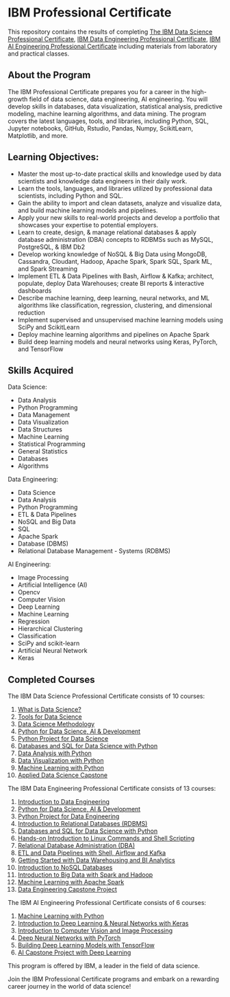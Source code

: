 # IBM Professional Certificate

This repository contains the results of completing [The IBM Data Science Professional Certificate](https://www.coursera.org/professional-certificates/ibm-data-science), [IBM Data Engineering Professional Certificate](https://www.coursera.org/professional-certificates/ibm-data-engineer), [IBM AI Engineering Professional Certificate](https://www.coursera.org/professional-certificates/ai-engineer) including materials from laboratory and practical classes.

## About the Program

The IBM Professional Certificate prepares you for a career in the high-growth field of data science, data engineering, AI engineering. You will develop skills in databases, data visualization, statistical analysis, predictive modeling, machine learning algorithms, and data mining. The program covers the latest languages, tools, and libraries, including Python, SQL, Jupyter notebooks, GitHub, Rstudio, Pandas, Numpy, ScikitLearn, Matplotlib, and more.

## Learning Objectives:

- Master the most up-to-date practical skills and knowledge used by data scientists and knowledge data engineers in their daily work.
- Learn the tools, languages, and libraries utilized by professional data scientists, including Python and SQL.
- Gain the ability to import and clean datasets, analyze and visualize data, and build machine learning models and pipelines.
- Apply your new skills to real-world projects and develop a portfolio that showcases your expertise to potential employers.
- Learn to create, design, & manage relational databases & apply database administration (DBA) concepts to RDBMSs such as MySQL, PostgreSQL, & IBM Db2 
- Develop working knowledge of NoSQL & Big Data using MongoDB, Cassandra, Cloudant, Hadoop, Apache Spark, Spark SQL, Spark ML, and Spark Streaming 
- Implement ETL & Data Pipelines with Bash, Airflow & Kafka; architect, populate, deploy Data Warehouses; create BI reports & interactive dashboards
- Describe machine learning, deep learning, neural networks, and ML algorithms like classification, regression, clustering, and dimensional reduction 
- Implement supervised and unsupervised machine learning models using SciPy and ScikitLearn 
- Deploy machine learning algorithms and pipelines on Apache Spark 
- Build deep learning models and neural networks using Keras, PyTorch, and TensorFlow 

## Skills Acquired

Data Science:
- Data Analysis
- Python Programming
- Data Management
- Data Visualization
- Data Structures
- Machine Learning
- Statistical Programming
- General Statistics
- Databases
- Algorithms

Data Engineering:
- Data Science
- Data Analysis
- Python Programming
- ETL & Data Pipelines
- NoSQL and Big Data
- SQL
- Apache Spark
- Database (DBMS)
- Relational Database Management - Systems (RDBMS)

AI Engineering:
- Image Processing
- Artificial Intelligence (AI)
- Opencv
- Computer Vision
- Deep Learning
- Machine Learning
- Regression
- Hierarchical Clustering
- Classification
- SciPy and scikit-learn
- Artificial Neural Network
- Keras


## Completed Courses

The IBM Data Science Professional Certificate consists of 10 courses:

1. [What is Data Science?](https://www.coursera.org/learn/what-is-datascience?specialization=ibm-data-science)
2. [Tools for Data Science](https://www.coursera.org/learn/open-source-tools-for-data-science?specialization=ibm-data-science)
3. [Data Science Methodology](https://www.coursera.org/learn/data-science-methodology?specialization=ibm-data-science)
4. [Python for Data Science, AI & Development](https://www.coursera.org/learn/python-for-applied-data-science-ai?specialization=ibm-data-science)
5. [Python Project for Data Science](https://www.coursera.org/learn/python-project-for-data-science?specialization=ibm-data-science)
6. [Databases and SQL for Data Science with Python](https://www.coursera.org/learn/sql-data-science?specialization=ibm-data-science)
7. [Data Analysis with Python](https://www.coursera.org/learn/data-analysis-with-python?specialization=ibm-data-science)
8. [Data Visualization with Python](https://www.coursera.org/learn/python-for-data-visualization?specialization=ibm-data-science)
9. [Machine Learning with Python](https://www.coursera.org/learn/machine-learning-with-python?specialization=ibm-data-science)
10. [Applied Data Science Capstone](https://www.coursera.org/learn/applied-data-science-capstone?specialization=ibm-data-science)

The IBM Data Engineering Professional Certificate consists of 13 courses:

1. [Introduction to Data Engineering](https://www.coursera.org/learn/introduction-to-data-engineering?specialization=ibm-data-engineer)
2. [Python for Data Science, AI & Development](https://www.coursera.org/learn/python-for-applied-data-science-ai?specialization=ibm-data-engineer)
3. [Python Project for Data Engineering](https://www.coursera.org/learn/python-project-for-data-engineering?specialization=ibm-data-engineer)
4. [Introduction to Relational Databases (RDBMS)](https://www.coursera.org/learn/introduction-to-relational-databases?specialization=ibm-data-engineer)
5. [Databases and SQL for Data Science with Python](https://www.coursera.org/learn/sql-data-science?specialization=ibm-data-engineer)
6. [Hands-on Introduction to Linux Commands and Shell Scripting](https://www.coursera.org/learn/hands-on-introduction-to-linux-commands-and-shell-scripting?specialization=ibm-data-engineer)
7. [Relational Database Administration (DBA)](https://www.coursera.org/learn/relational-database-administration?specialization=ibm-data-engineer)
8. [ETL and Data Pipelines with Shell, Airflow and Kafka](https://www.coursera.org/learn/etl-and-data-pipelines-shell-airflow-kafka?specialization=ibm-data-engineer)
9. [Getting Started with Data Warehousing and BI Analytics](https://www.coursera.org/learn/getting-started-with-data-warehousing-and-bi-analytics?specialization=ibm-data-engineer)
10. [Introduction to NoSQL Databases](https://www.coursera.org/learn/introduction-to-nosql-databases?specialization=ibm-data-engineer)
11. [Introduction to Big Data with Spark and Hadoop](https://www.coursera.org/learn/introduction-to-big-data-with-spark-hadoop?specialization=ibm-data-engineer)
12. [Machine Learning with Apache Spark](https://www.coursera.org/learn/machine-learning-with-apache-spark?specialization=ibm-data-engineer)
13. [Data Engineering Capstone Project](https://www.coursera.org/learn/data-enginering-capstone-project?specialization=ibm-data-engineer)

The IBM AI Engineering Professional Certificate consists of 6 courses:

1. [Machine Learning with Python](https://www.coursera.org/learn/machine-learning-with-python?specialization=ai-engineer)
2. [Introduction to Deep Learning & Neural Networks with Keras](https://www.coursera.org/learn/introduction-to-deep-learning-with-keras?specialization=ai-engineer)
3. [Introduction to Computer Vision and Image Processing](https://www.coursera.org/learn/introduction-computer-vision-watson-opencv?specialization=ai-engineer)
4. [Deep Neural Networks with PyTorch](https://www.coursera.org/learn/deep-neural-networks-with-pytorch?specialization=ai-engineer)
5. [Building Deep Learning Models with TensorFlow](https://www.coursera.org/learn/building-deep-learning-models-with-tensorflow?specialization=ai-engineer)
6. [AI Capstone Project with Deep Learning](https://www.coursera.org/learn/ai-deep-learning-capstone?specialization=ai-engineer)

This program is offered by IBM, a leader in the field of data science.

Join the IBM Professional Certificate programs and embark on a rewarding career journey in the world of data science!
